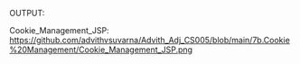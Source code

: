 OUTPUT:

Cookie_Management_JSP: https://github.com/advithvsuvarna/Advith_Adj_CS005/blob/main/7b.Cookie%20Management/Cookie_Management_JSP.png
